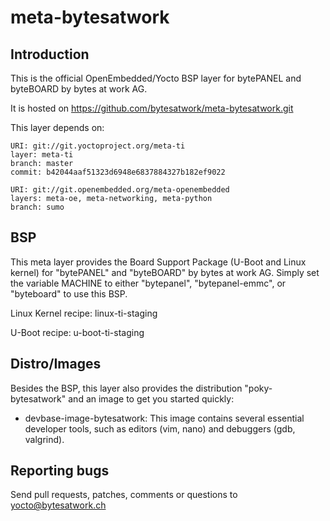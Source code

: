 meta-bytesatwork
================================


Introduction
-------------------------
This is the official OpenEmbedded/Yocto BSP layer for bytePANEL and byteBOARD
by bytes at work AG.

It is hosted on https://github.com/bytesatwork/meta-bytesatwork.git

This layer depends on:

	URI: git://git.yoctoproject.org/meta-ti
	layer: meta-ti
	branch: master
	commit: b42044aaf51323d6948e6837884327b182ef9022

	URI: git://git.openembedded.org/meta-openembedded
	layers: meta-oe, meta-networking, meta-python
	branch: sumo


BSP
-------------------------
This meta layer provides the Board Support Package (U-Boot and Linux kernel)
for "bytePANEL" and "byteBOARD" by bytes at work AG. Simply set the variable
MACHINE to either "bytepanel", "bytepanel-emmc", or "byteboard" to use this
BSP.

Linux Kernel recipe: linux-ti-staging

U-Boot recipe: u-boot-ti-staging


Distro/Images
-------------------------
Besides the BSP, this layer also provides the distribution "poky-bytesatwork"
and an image to get you started quickly:

* devbase-image-bytesatwork: This image contains several essential
  developer tools, such as editors (vim, nano) and debuggers (gdb,
  valgrind).


Reporting bugs
-------------------------
Send pull requests, patches, comments or questions to yocto@bytesatwork.ch
